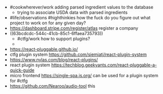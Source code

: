 - #cookwherever/work adding parsed ingredient values to the database
	- trying to associate USDA data with parsed ingredients
- #life/observations #highthinkies how the fuck do you figure out what project to work on for any given day?
- https://dashboard.stripe.com/register/atlas register a company
- ((63bcdcdc-544c-41cb-85c1-6ffaea735793))
	- #ctfg/work how to support plugins?
	-
- https://react-pluggable.github.io/
- ctfg plugin system https://github.com/siemiatj/react-plugin-system
- https://www.nylas.com/blog/react-plugins/
- react plugin system https://techblog.geekyants.com/react-pluggable-a-quick-guide
- micro frontend https://single-spa.js.org/ can be used for a plugin system for #ctfg
- https://github.com/Nearoo/audio-tool this